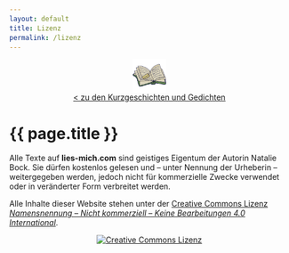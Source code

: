 ```yaml
---
layout: default
title: Lizenz
permalink: /lizenz
---
```


<a href="/" style="display: flex; align-items: center; flex-direction: column">
  <img
    style="display: block; height: 60px; width: 60px"
    src="/assets/logo-192x192.png"
    alt="lies mich logo"
  />
  <span class="secondary-text" style="text-decoration: underline">< zu den Kurzgeschichten und Gedichten</span>
</a>
<h1>{{ page.title }}</h1>

<p>Alle Texte auf <strong>lies-mich.com</strong> sind geistiges Eigentum der Autorin Natalie Bock. Sie dürfen kostenlos gelesen und – unter Nennung der Urheberin – weitergegeben werden, jedoch nicht für kommerzielle Zwecke verwendet oder in veränderter Form verbreitet werden.</p>

<p>Alle Inhalte dieser Website stehen unter der  
<a href="https://creativecommons.org/licenses/by-nc-nd/4.0/deed.de" target="_blank" rel="noopener noreferrer">
Creative Commons Lizenz <span style="font-style: italic;">Namensnennung – Nicht kommerziell – Keine Bearbeitungen 4.0 International</span></a>.</p>

<div style="text-align: center; margin-top: 1em;">
  <a href="https://creativecommons.org/licenses/by-nc-nd/4.0/deed.de" target="_blank" rel="noopener noreferrer">
    <img src="https://i.creativecommons.org/l/by-nc-nd/4.0/88x31.png" alt="Creative Commons Lizenz" />
  </a>
</div>
